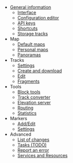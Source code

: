 <!-- markdownlint-disable-next-line first-line-heading -->
- [General information](/en/README.md)
  - [Interface](/en/interface.md)
  - [Configuration editor](/en/main-config.md)
  - [API keys](/en/api-keys.md)
  - [Shortcuts](/en/hotkeys.md)
  - [Storage tracks](/en/storage.md)
- Map
  - [Default maps](/en/maps/mapsconfig.md)
  - [Personal maps](/en/maps/maps-personal.md)
  - [Panoramas](/en/maps/pano.md)
- Tracks
  - [Settings](/en/tracks/track-config.md)
  - [Create and download](/en/tracks/track-new.md)
  - [Edit](/en/tracks/track-edit.md)
  - [Fragments](/en/tracks/track-segments.md)
- Tools
  - [Block tools](/en/tools/tools-editor.md)
  - [Track converter](/en/tools/converter.md)
  - [Elevation server](/en/tools/elevation.md)
  - [Routing](/en/tools/routing.md)
  - [Statistics](/en/tools/stat.md)  
- Markers
  - [Add/Edit](/en/markers/marker-add.md)
  - [Settings](/en/markers/marker-config.md)
- Advanced
  - [List of changes](/en/changelog.md)
  - [Tasks (TODO)](/en/todo.md)
  - [Report an error](/en/bugs.md)
  - [Services and Resources](/en/thirdpart.md)
